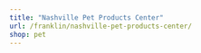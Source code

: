 ```yaml
---
title: "Nashville Pet Products Center"
url: /franklin/nashville-pet-products-center/
shop: pet
---
```

